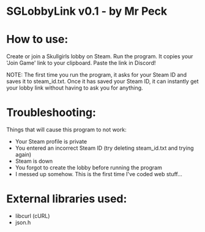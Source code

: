 # SGLobbyLink v0.1 - by Mr Peck



# How to use:

Create or join a Skullgirls lobby on Steam.
Run the program. It copies your 'Join Game' link to your clipboard.
Paste the link in Discord!

NOTE: The first time you run the program, it asks for your Steam ID and saves it to steam_id.txt. Once it has saved your Steam ID, it can instantly get your lobby link without having to ask you for anything.



# Troubleshooting:

Things that will cause this program to not work:

- Your Steam profile is private
- You entered an incorrect Steam ID (try deleting steam_id.txt and trying again)
- Steam is down
- You forgot to create the lobby before running the program
- I messed up somehow. This is the first time I've coded web stuff...



# External libraries used:

- libcurl (cURL)
- json.h
